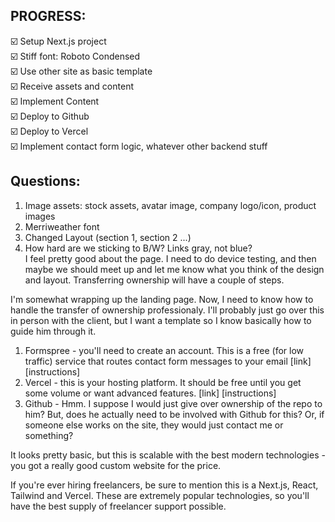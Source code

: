 ## PROGRESS:  
☑️ Setup Next.js project  
☑️ Stiff font: Roboto Condensed  
☑️ Use other site as basic template  
☑️ Receive assets and content  
☑️ Implement Content  
☑️ Deploy to Github  
☑️ Deploy to Vercel  
☑️ Implement contact form logic, whatever other backend stuff  

## Questions:
1. Image assets: stock assets, avatar image, company logo/icon, product images  
2. Merriweather font  
3. Changed Layout (section 1, section 2 ...)  
4. How hard are we sticking to B/W? Links gray, not blue?  
I feel pretty good about the page. I need to do device testing, and then maybe we should meet up and let me know what you think of the design and layout.
Transferring ownership will have a couple of steps.

I'm somewhat wrapping up the landing page. Now, I need to know how to handle the transfer of ownership professionaly. I'll probably just go over this in person with the client, but I want a template so I know basically how to guide him through it.
1. Formspree - you'll need to create an account. This is a free (for low traffic) service that routes contact form messages to your email
[link]
[instructions]
2. Vercel - this is your hosting platform. It should be free until you get some volume or want advanced features.
[link]
[instructions]
3. Github - Hmm. I suppose I would just give over ownership of the repo to him? But, does he actually need to be involved with Github for this? Or, if someone else works on the site, they would just contact me or something?

It looks pretty basic, but this is scalable with the best modern technologies - you got a really good custom website for the price.

If you're ever hiring freelancers, be sure to mention this is a Next.js, React, Tailwind and Vercel. These are extremely popular technologies, so you'll have the best supply of freelancer support possible.

